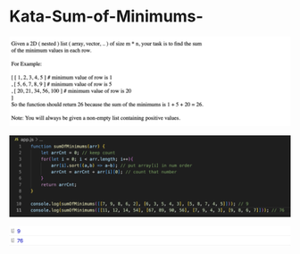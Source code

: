 # Kata-Sum-of-Minimums-

![screen image](pic.png)

![code image](code.png)

![console image](con.png)